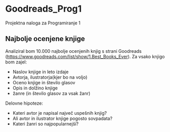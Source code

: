 # Goodreads_Prog1
Projektna naloga za Programiranje 1

Najbolje ocenjene knjige
------------------------

Analiziral bom 10.000 najbolje ocenjenih knjig s strani Goodreads (https://www.goodreads.com/list/show/1.Best_Books_Ever).
Za vsako knjigo bom zajel:

- Naslov knjige in leto izdaje
- Avtorja, ilustratorja(kjer bo na voljo)
- Oceno knjige in število glasov
- Opis in dolžino knjige
- žanre (in število glasov za vsak žanr)

Delovne hipoteze:
- Kateri avtor je napisal največ uspešnih knjig?
- Ali avtor in ilustrator knjige pogosto sovpadata?
- Kateri žanri so najpopularnejši?


